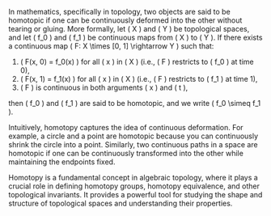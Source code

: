 In mathematics, specifically in topology, two objects are said to be homotopic if one can be continuously deformed into the other without tearing or gluing. More formally, let \( X \) and \( Y \) be topological spaces, and let \( f_0 \) and \( f_1 \) be continuous maps from \( X \) to \( Y \). If there exists a continuous map \( F: X \times [0, 1] \rightarrow Y \) such that:
1. \( F(x, 0) = f_0(x) \) for all \( x \) in \( X \) (i.e., \( F \) restricts to \( f_0 \) at time 0),
2. \( F(x, 1) = f_1(x) \) for all \( x \) in \( X \) (i.e., \( F \) restricts to \( f_1 \) at time 1),
3. \( F \) is continuous in both arguments \( x \) and \( t \),

then \( f_0 \) and \( f_1 \) are said to be homotopic, and we write \( f_0 \simeq f_1 \).

Intuitively, homotopy captures the idea of continuous deformation. For example, a circle and a point are homotopic because you can continuously shrink the circle into a point. Similarly, two continuous paths in a space are homotopic if one can be continuously transformed into the other while maintaining the endpoints fixed.

Homotopy is a fundamental concept in algebraic topology, where it plays a crucial role in defining homotopy groups, homotopy equivalence, and other topological invariants. It provides a powerful tool for studying the shape and structure of topological spaces and understanding their properties.